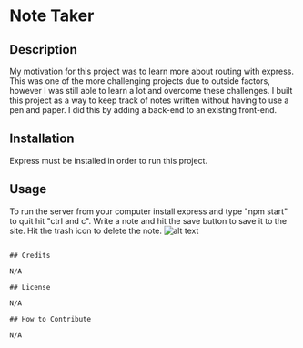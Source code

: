 # Note Taker

## Description

My motivation for this project was to learn more about routing with express. This was one of the more challenging projects due to outside factors, however I was still able to learn a lot and overcome these challenges. I built this project as a way to keep track of notes written without having to use a pen and paper. I did this by adding a back-end to an existing front-end. 


## Installation

Express must be installed in order to run this project.

## Usage

To run the server from your computer install express and type "npm start" to quit hit "ctrl and c". Write a note and hit the save button to save it to the site. Hit the trash icon to delete the note.
![alt text](assets/images/screenshot.png)
```

## Credits

N/A

## License

N/A

## How to Contribute

N/A


